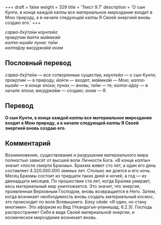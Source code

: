+++
draft = false
weight = 329
title = 'Текст 9.7'
description = 'О сын Кунти, в конце каждой калпы все материальное мироздание входит в Мою природу, а в начале следующей калпы Я Своей энергией вновь создаю его.'
+++

_сарва-бхӯта̄ни каунтейа  
пракр̣тим̇ йа̄нти ма̄мика̄м  
калпа-кшайе пунас та̄ни  
калпа̄дау виср̣джа̄мй ахам_

## Пословный перевод

_сарва_\-_бхӯта̄ни_ — все сотворенные существа; _каунтейа_ — о сын Кунти; _пракр̣тим_ — в природу; _йа̄нти_ — входят; _ма̄мика̄м_ — Мою; _калпа_\-_кшайе_ — в конце эпохи; _пунах̣_ — вновь; _та̄ни_ — те; _калпа_\-_а̄дау_ — в начале эпохи; _виср̣джа̄ми_ — создаю; _ахам_ — Я.

## Перевод

**О сын Кунти, в конце каждой _калпы_ все материальное мироздание входит в Мою природу, а в начале следующей _калпы_ Я Своей энергией вновь создаю его.**

## Комментарий

Возникновение, существование и разрушение материального мира полностью зависят от высшей воли Личности Бога. «В конце _калпы_» значит «после смерти Брахмы». Брахма живет сто лет, а один его день составляет 4.320.000.000 земных лет. Столько же длится и его ночь. Месяц Брахмы состоит из тридцати таких дней и ночей, а год — из двенадцати месяцев. По прошествии ста лет, когда Брахма умирает, весь материальный мир уничтожается. Это значит, что энергия, проявленная Верховным Господом, вновь возвращается в Него. Затем, когда возникает необходимость вновь создать материальный космос, это происходит по воле Всевышнего. _Баху сйа̄м:_ «Я один, но стану многими». Это афоризм из Вед (Чхандогья-упанишад, 6.2.3). Господь распространяет Себя в виде Своей материальной энергии, и космическое мироздание возникает вновь.
